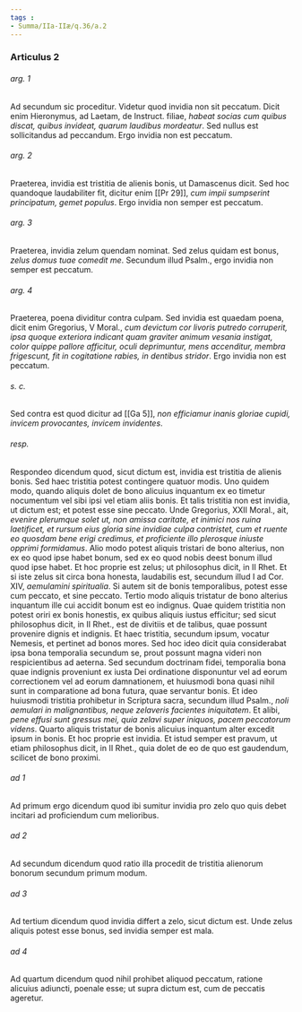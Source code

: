 ```yaml
---
tags : 
- Summa/IIa-IIæ/q.36/a.2
---
```


### Articulus 2

###### arg. 1
Ad secundum sic proceditur. Videtur quod invidia non sit peccatum. Dicit enim Hieronymus, ad Laetam, de Instruct. filiae, *habeat socias cum quibus discat, quibus invideat, quarum laudibus mordeatur*. Sed nullus est sollicitandus ad peccandum. Ergo invidia non est peccatum.

###### arg. 2
Praeterea, invidia est tristitia de alienis bonis, ut Damascenus dicit. Sed hoc quandoque laudabiliter fit, dicitur enim [[Pr 29]], *cum impii sumpserint principatum, gemet populus*. Ergo invidia non semper est peccatum.

###### arg. 3
Praeterea, invidia zelum quendam nominat. Sed zelus quidam est bonus, *zelus domus tuae comedit me*. Secundum illud Psalm., ergo invidia non semper est peccatum.

###### arg. 4
Praeterea, poena dividitur contra culpam. Sed invidia est quaedam poena, dicit enim Gregorius, V Moral., *cum devictum cor livoris putredo corruperit, ipsa quoque exteriora indicant quam graviter animum vesania instigat, color quippe pallore afficitur, oculi deprimuntur, mens accenditur, membra frigescunt, fit in cogitatione rabies, in dentibus stridor*. Ergo invidia non est peccatum.

###### s. c.
Sed contra est quod dicitur ad [[Ga 5]], *non efficiamur inanis gloriae cupidi, invicem provocantes, invicem invidentes*.

###### resp.
Respondeo dicendum quod, sicut dictum est, invidia est tristitia de alienis bonis. Sed haec tristitia potest contingere quatuor modis. Uno quidem modo, quando aliquis dolet de bono alicuius inquantum ex eo timetur nocumentum vel sibi ipsi vel etiam aliis bonis. Et talis tristitia non est invidia, ut dictum est; et potest esse sine peccato. Unde Gregorius, XXII Moral., ait, *evenire plerumque solet ut, non amissa caritate, et inimici nos ruina laetificet, et rursum eius gloria sine invidiae culpa contristet, cum et ruente eo quosdam bene erigi credimus, et proficiente illo plerosque iniuste opprimi formidamus*. Alio modo potest aliquis tristari de bono alterius, non ex eo quod ipse habet bonum, sed ex eo quod nobis deest bonum illud quod ipse habet. Et hoc proprie est zelus; ut philosophus dicit, in II Rhet. Et si iste zelus sit circa bona honesta, laudabilis est, secundum illud I ad Cor. XIV, *aemulamini spiritualia*. Si autem sit de bonis temporalibus, potest esse cum peccato, et sine peccato. Tertio modo aliquis tristatur de bono alterius inquantum ille cui accidit bonum est eo indignus. Quae quidem tristitia non potest oriri ex bonis honestis, ex quibus aliquis iustus efficitur; sed sicut philosophus dicit, in II Rhet., est de divitiis et de talibus, quae possunt provenire dignis et indignis. Et haec tristitia, secundum ipsum, vocatur Nemesis, et pertinet ad bonos mores. Sed hoc ideo dicit quia considerabat ipsa bona temporalia secundum se, prout possunt magna videri non respicientibus ad aeterna. Sed secundum doctrinam fidei, temporalia bona quae indignis proveniunt ex iusta Dei ordinatione disponuntur vel ad eorum correctionem vel ad eorum damnationem, et huiusmodi bona quasi nihil sunt in comparatione ad bona futura, quae servantur bonis. Et ideo huiusmodi tristitia prohibetur in Scriptura sacra, secundum illud Psalm., *noli aemulari in malignantibus, neque zelaveris facientes iniquitatem*. Et alibi, *pene effusi sunt gressus mei, quia zelavi super iniquos, pacem peccatorum videns*. Quarto aliquis tristatur de bonis alicuius inquantum alter excedit ipsum in bonis. Et hoc proprie est invidia. Et istud semper est pravum, ut etiam philosophus dicit, in II Rhet., quia dolet de eo de quo est gaudendum, scilicet de bono proximi.

###### ad 1
Ad primum ergo dicendum quod ibi sumitur invidia pro zelo quo quis debet incitari ad proficiendum cum melioribus.

###### ad 2
Ad secundum dicendum quod ratio illa procedit de tristitia alienorum bonorum secundum primum modum.

###### ad 3
Ad tertium dicendum quod invidia differt a zelo, sicut dictum est. Unde zelus aliquis potest esse bonus, sed invidia semper est mala.

###### ad 4
Ad quartum dicendum quod nihil prohibet aliquod peccatum, ratione alicuius adiuncti, poenale esse; ut supra dictum est, cum de peccatis ageretur.

